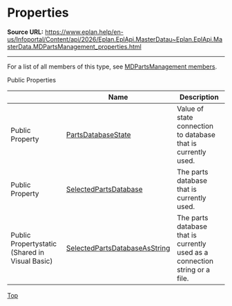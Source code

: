 # Properties

**Source URL:** https://www.eplan.help/en-us/Infoportal/Content/api/2026/Eplan.EplApi.MasterDatau~Eplan.EplApi.MasterData.MDPartsManagement_properties.html

---

For a list of all members of this type, see [MDPartsManagement members](Eplan.EplApi.MasterDatau~Eplan.EplApi.MasterData.MDPartsManagement_members.html).

Public Properties

|  | Name | Description |
| --- | --- | --- |
| Public Property | [PartsDatabaseState](Eplan.EplApi.MasterDatau~Eplan.EplApi.MasterData.MDPartsManagement~PartsDatabaseState.html) | Value of state connection to database that is currently used. |
| Public Property | [SelectedPartsDatabase](Eplan.EplApi.MasterDatau~Eplan.EplApi.MasterData.MDPartsManagement~SelectedPartsDatabase.html) | The parts database that is currently used. |
| Public Propertystatic (Shared in Visual Basic) | [SelectedPartsDatabaseAsString](Eplan.EplApi.MasterDatau~Eplan.EplApi.MasterData.MDPartsManagement~SelectedPartsDatabaseAsString.html) | The parts database that is currently used as a connection string or a file. |

[Top](#top)
